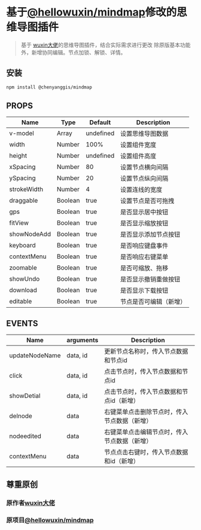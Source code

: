 # 基于[@hellowuxin/mindmap](https://github.com/hellowuxin/mindmap)修改的思维导图插件

> 基于 [wuxin大佬](https://github.com/hellowuxin)的思维导图插件，结合实际需求进行更改
> 除原版基本功能外，新增协同编辑。节点加锁、解锁、详情。

## 安装

```sh
npm install @chenyanggis/mindmap
```

## PROPS

| Name        | Type    | Default   | Description            |
| ----------- | ------- | --------- | ---------------------- |
| v-model     | Array   | undefined | 设置思维导图数据       |
| width       | Number  | 100%      | 设置组件宽度           |
| height      | Number  | undefined | 设置组件高度           |
| xSpacing    | Number  | 80        | 设置节点横向间隔       |
| ySpacing    | Number  | 20        | 设置节点纵向间隔       |
| strokeWidth | Number  | 4         | 设置连线的宽度         |
| draggable   | Boolean | true      | 设置节点是否可拖拽     |
| gps         | Boolean | true      | 是否显示居中按钮       |
| fitView     | Boolean | true      | 是否显示缩放按钮       |
| showNodeAdd | Boolean | true      | 是否显示添加节点按钮   |
| keyboard    | Boolean | true      | 是否响应键盘事件       |
| contextMenu | Boolean | true      | 是否响应右键菜单       |
| zoomable    | Boolean | true      | 是否可缩放、拖移       |
| showUndo    | Boolean | true      | 是否显示撤销重做按钮   |
| download    | Boolean | true      | 是否显示下载按钮       |
| editable    | Boolean | true      | 节点是否可编辑（新增） |

## EVENTS

| Name           | arguments | Description                                  |
| -------------- | --------- | -------------------------------------------- |
| updateNodeName | data, id  | 更新节点名称时，传入节点数据和节点id         |
| click          | data, id  | 点击节点时，传入节点数据和节点id             |
| showDetial     | data, id  | 点击节点时，传入节点数据和节点id（新增）     |
| delnode        | data      | 右键菜单点击删除节点时，传入节点数据（新增） |
| nodeedited     | data      | 右键菜单点击编辑节点时，传入节点数据（新增） |
| contextMenu    | data      | 节点点击右键时，传入节点数据和id（新增）     |

##  尊重原创

 ### 原作者[wuxin大佬](https://github.com/hellowuxin)

 ### 原项目[@hellowuxin/mindmap](https://github.com/hellowuxin/mindmap)
